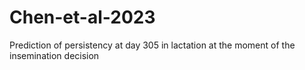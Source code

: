 # Chen-et-al-2023
Prediction of persistency at day 305 in lactation at the moment of the insemination decision
